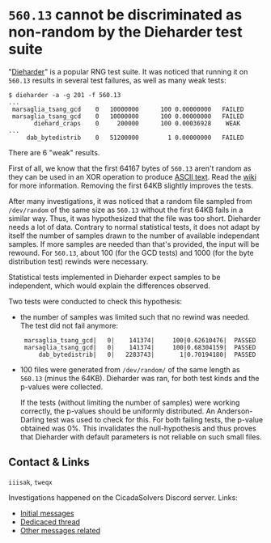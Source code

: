 # `560.13` cannot be discriminated as non-random by the Dieharder test suite
"[Dieharder](http://webhome.phy.duke.edu/~rgb/General/dieharder.php)" is a popular RNG test suite. It was noticed that running it on `560.13` results in several test failures, as well as many weak tests:
```
$ dieharder -a -g 201 -f 560.13
...
 marsaglia_tsang_gcd    0   10000000      100 0.00000000   FAILED  
 marsaglia_tsang_gcd    0   10000000      100 0.00000000   FAILED  
       diehard_craps    0     200000      100 0.00036928    WEAK   
...
     dab_bytedistrib    0   51200000        1 0.00000000   FAILED  
```
There are 6 "weak" results.

First of all, we know that the first 64167 bytes of `560.13` aren't random as they can be used in an XOR operation to produce [ASCII text](https://pastebin.com/bwvHdXkv). Read the [wiki](https://uncovering-cicada.fandom.com/wiki/User:Ctvrty/sandbox/2013#A_shortcut) for more information. Removing the first 64KB slightly improves the tests.

After many investigations, it was noticed that a random file sampled from `/dev/random` of the same size as `560.13` without the first 64KB fails in a similar way. Thus, it was hypothesized that the file was too short. Dieharder needs a lot of data. Contrary to normal statistical tests, it does not adapt by itself the number of samples drawn to the number of available independant samples. If more samples are needed than that's provided, the input will be rewound. For `560.13`, about 100 (for the GCD tests) and 1000 (for the byte distribution test) rewinds were necessary.

Statistical tests implemented in Dieharder expect samples to be independent, which would explain the differences observed.

Two tests were conducted to check this hypothesis:
- the number of samples was limited such that no rewind was needed. The test did not fail anymore:
  ```
   marsaglia_tsang_gcd|   0|    141374|     100|0.62610476|  PASSED  
   marsaglia_tsang_gcd|   0|    141374|     100|0.68304159|  PASSED  
       dab_bytedistrib|   0|   2283743|       1|0.70194180|  PASSED  
  ```
- 100 files were generated from `/dev/random/` of the same length as `560.13` (minus the 64KB). Dieharder was ran, for both test kinds and the p-values were collected.

  If the tests (without limiting the number of samples) were working correctly, the p-values should be uniformly distributed. An Anderson-Darling test was used to check for this. For both failing tests, the p-value obtained was 0%. This invalidates the null-hypothesis and thus proves that Dieharder with default parameters is not reliable on such small files.

## Contact & Links
`iiisak`, `tweqx`

Investigations happened on the CicadaSolvers Discord server. Links:
- [Initial messages](https://discord.com/channels/572330844056715284/615334603049271322/1130379023172780032)
- [Dedicaced thread](https://discord.com/channels/572330844056715284/1130463530123022409)
- [Other messages related](https://discord.com/channels/572330844056715284/787683923383156796/1131707694231867532)
